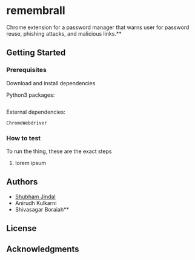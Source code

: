 # remembrall
Chrome extension for a password manager that warns user for password reuse, phishing attacks, and malicious links.**

## Getting Started

### Prerequisites

Download and install dependencies

Python3 packages:
```
```
External dependencies:
```
ChromeWebdriver
```

### How to test
To run the thing, these are the exact steps
1) lorem ipsum



## Authors

* [Shubham Jindal](https://github.com/sjindal94)
* Anirudh Kulkarni
* Shivasagar Boraiah**

## License

## Acknowledgments
